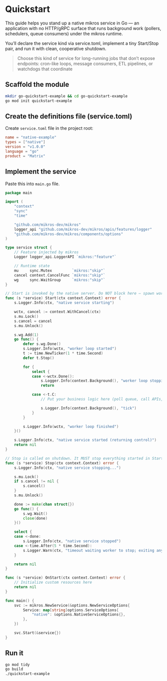 # Quickstart

This guide helps you stand up a native mikros service in Go — an application
with no HTTP/gRPC surface that runs background work (pollers, schedulers, queue
consumers) under the mikros runtime.

You’ll declare the service kind via service.toml, implement a tiny Start/Stop
pair, and run it with clean, cooperative shutdown.

> Choose this kind of service for long-running jobs that don’t expose endpoints: cron-like
> loops, message consumers, ETL pipelines, or watchdogs that coordinate

## Scaffold the module

```bash
mkdir go-quickstart-example && cd go-quickstart-example
go mod init quickstart-example
```

## Create the definitions file (service.toml)

Create `service.toml` file in the project root:

```toml
name = "native-example"
types = ["native"]
version = "v1.0.0"
language = "go"
product = "Matrix"
```

## Implement the service

Paste this into `main.go` file.

```go
package main

import (
	"context"
	"sync"
	"time"

	"github.com/mikros-dev/mikros"
	logger_api "github.com/mikros-dev/mikros/apis/features/logger"
	"github.com/mikros-dev/mikros/components/options"
)

type service struct {
	// Feature injected by mikros
	Logger logger_api.LoggerAPI `mikros:"feature"`

	// Runtime state
	mu     sync.Mutex         `mikros:"skip"`
	cancel context.CancelFunc `mikros:"skip"`
	wg     sync.WaitGroup     `mikros:"skip"`
}

// Start is invoked by the native server. Do NOT block here — spawn work and return.
func (s *service) Start(ctx context.Context) error {
	s.Logger.Info(ctx, "native service starting")

	wctx, cancel := context.WithCancel(ctx)
	s.mu.Lock()
	s.cancel = cancel
	s.mu.Unlock()

	s.wg.Add(1)
	go func() {
		defer s.wg.Done()
		s.Logger.Info(wctx, "worker loop started")
		t := time.NewTicker(1 * time.Second)
		defer t.Stop()

		for {
			select {
			case <-wctx.Done():
				s.Logger.Info(context.Background(), "worker loop stopping")
				return

			case <-t.C:
				// Put your business logic here (poll queue, call APIs, etc.)

				s.Logger.Info(context.Background(), "tick")
			}
		}

		s.Logger.Info(wctx, "worker loop finished")
	}()

	s.Logger.Info(ctx, "native service started (returning control)")
	return nil
}

// Stop is called on shutdown. It MUST stop everything started in Start and wait.
func (s *service) Stop(ctx context.Context) error {
	s.Logger.Info(ctx, "native service stopping...")

	s.mu.Lock()
	if s.cancel != nil {
		s.cancel()
	}
	s.mu.Unlock()

	done := make(chan struct{})
	go func() {
		s.wg.Wait()
		close(done)
	}()

	select {
	case <-done:
		s.Logger.Info(ctx, "native service stopped")
	case <-time.After(5 * time.Second):
		s.Logger.Warn(ctx, "timeout waiting worker to stop; exiting anyway")
	}

	return nil
}

func (s *service) OnStart(ctx context.Context) error {
	// Initialize custom resources here
    return nil
}

func main() {
	svc := mikros.NewService(&options.NewServiceOptions{
		Service: map[string]options.ServiceOptions{
			"native": &options.NativeServiceOptions{},
		},
	})

	svc.Start(&service{})
}
```

## Run it

```bash
go mod tidy
go build
./quickstart-example
```

